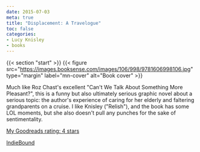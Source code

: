 ```yaml
---
date: 2015-07-03
meta: true
title: "Displacement: A Travelogue"
toc: false
categories:
- Lucy Knisley
- books
---
```


{{< section "start" >}}
{{< figure src="https://images.booksense.com/images/106/998/9781606998106.jpg" type="margin" label="mn-cover" alt="Book cover" >}}

Much like Roz Chast's excellent "Can't We Talk About Something More Pleasant?", this is a funny but also ultimately serious graphic novel about a serious topic: the author's experience of caring for her elderly and faltering grandparents on a cruise. I like Knisley ("Relish"), and the book has some LOL moments, but she also doesn't pull any punches for the sake of sentimentality.

[My Goodreads rating: 4 stars](https://www.goodreads.com/review/show/1324089107)  

[IndieBound](https://www.indiebound.org/book/9781606998106)
